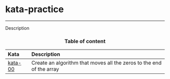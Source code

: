 
# kata-practice

___
Description

<h3 style="text-align: center;">Table of content</h3>

| Kata      | Description                                                 |
| :-------- | :---------------------------------------------------------- |
| [kata-00](./kata-00/README.md) | Create an algorithm that moves all the zeros to the end of the array|
